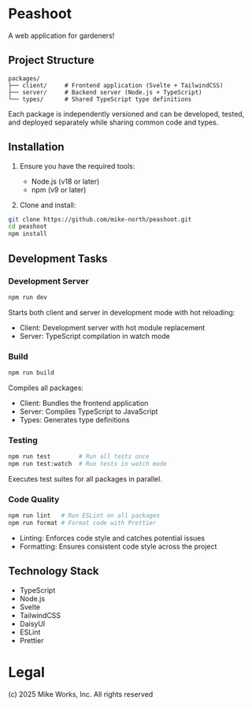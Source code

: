 # Peashoot

A web application for gardeners!

## Project Structure

```
packages/
├── client/     # Frontend application (Svelte + TailwindCSS)
├── server/     # Backend server (Node.js + TypeScript)
└── types/      # Shared TypeScript type definitions
```

Each package is independently versioned and can be developed, tested, and deployed separately while sharing common code and types.

## Installation

1. Ensure you have the required tools:
   - Node.js (v18 or later)
   - npm (v9 or later)

2. Clone and install:
```bash
git clone https://github.com/mike-north/peashoot.git
cd peashoot
npm install
```

## Development Tasks

### Development Server
```bash
npm run dev
```
Starts both client and server in development mode with hot reloading:
- Client: Development server with hot module replacement
- Server: TypeScript compilation in watch mode

### Build
```bash
npm run build
```
Compiles all packages:
- Client: Bundles the frontend application
- Server: Compiles TypeScript to JavaScript
- Types: Generates type definitions

### Testing
```bash
npm run test        # Run all tests once
npm run test:watch  # Run tests in watch mode
```
Executes test suites for all packages in parallel.

### Code Quality
```bash
npm run lint   # Run ESLint on all packages
npm run format # Format code with Prettier
```
- Linting: Enforces code style and catches potential issues
- Formatting: Ensures consistent code style across the project

## Technology Stack

- TypeScript
- Node.js
- Svelte
- TailwindCSS
- DaisyUI
- ESLint
- Prettier

# Legal
(c) 2025 Mike Works, Inc. All rights reserved